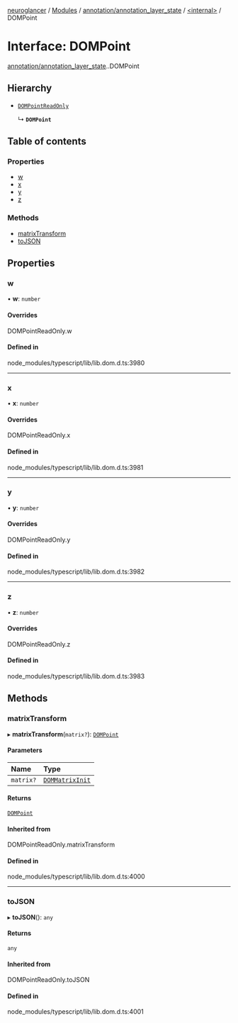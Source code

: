 [neuroglancer](../README.md) / [Modules](../modules.md) / [annotation/annotation\_layer\_state](../modules/annotation_annotation_layer_state.md) / [<internal\>](../modules/annotation_annotation_layer_state._internal_.md) / DOMPoint

# Interface: DOMPoint

[annotation/annotation_layer_state](../modules/annotation_annotation_layer_state.md).[<internal>](../modules/annotation_annotation_layer_state._internal_.md).DOMPoint

## Hierarchy

- [`DOMPointReadOnly`](../modules/annotation_annotation_layer_state._internal_.md#dompointreadonly)

  ↳ **`DOMPoint`**

## Table of contents

### Properties

- [w](annotation_annotation_layer_state._internal_.DOMPoint.md#w)
- [x](annotation_annotation_layer_state._internal_.DOMPoint.md#x)
- [y](annotation_annotation_layer_state._internal_.DOMPoint.md#y)
- [z](annotation_annotation_layer_state._internal_.DOMPoint.md#z)

### Methods

- [matrixTransform](annotation_annotation_layer_state._internal_.DOMPoint.md#matrixtransform)
- [toJSON](annotation_annotation_layer_state._internal_.DOMPoint.md#tojson)

## Properties

### w

• **w**: `number`

#### Overrides

DOMPointReadOnly.w

#### Defined in

node_modules/typescript/lib/lib.dom.d.ts:3980

___

### x

• **x**: `number`

#### Overrides

DOMPointReadOnly.x

#### Defined in

node_modules/typescript/lib/lib.dom.d.ts:3981

___

### y

• **y**: `number`

#### Overrides

DOMPointReadOnly.y

#### Defined in

node_modules/typescript/lib/lib.dom.d.ts:3982

___

### z

• **z**: `number`

#### Overrides

DOMPointReadOnly.z

#### Defined in

node_modules/typescript/lib/lib.dom.d.ts:3983

## Methods

### matrixTransform

▸ **matrixTransform**(`matrix?`): [`DOMPoint`](../modules/annotation_annotation_layer_state._internal_.md#dompoint)

#### Parameters

| Name | Type |
| :------ | :------ |
| `matrix?` | [`DOMMatrixInit`](annotation_annotation_layer_state._internal_.DOMMatrixInit.md) |

#### Returns

[`DOMPoint`](../modules/annotation_annotation_layer_state._internal_.md#dompoint)

#### Inherited from

DOMPointReadOnly.matrixTransform

#### Defined in

node_modules/typescript/lib/lib.dom.d.ts:4000

___

### toJSON

▸ **toJSON**(): `any`

#### Returns

`any`

#### Inherited from

DOMPointReadOnly.toJSON

#### Defined in

node_modules/typescript/lib/lib.dom.d.ts:4001
